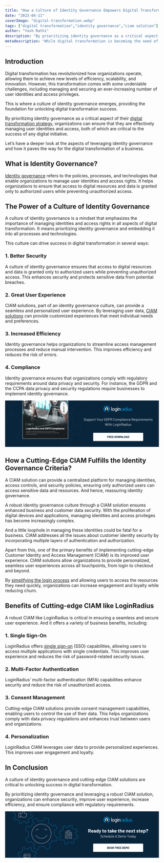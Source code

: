 ```yaml
---
title: "How a Culture of Identity Governance Empowers Digital Transformation?"
date: "2023-04-11"
coverImage: "digital-transformation.webp"
tags: ["digital transformation","identity governance","ciam solution"]
author: "Yash Rathi"
description: "By prioritizing identity governance as a critical aspect of their digital transformation strategy, organizations can ensure that they are effectively managing user identities and access, both of which are critical to the success of any digital initiative. Here’s a deeper look at the aspects of leveraging identity governance."
metadescription: "While digital transformation is becoming the need of the hour for every business, the critical role of identity governance can’t be overstated. Read more:"
---
```


## Introduction 

Digital transformation has revolutionized how organizations operate, allowing them to achieve new levels of efficiency, scalability, and innovation. However, this transformation comes with some undeniable challenges, including managing and securing an ever-increasing number of user identities and access privileges. 

This is where a culture of identity governance emerges, providing the foundation for unlocking digital transformation success. 

By prioritizing identity governance as a critical aspect of their [digital transformation strategy](https://www.loginradius.com/blog/identity/enterprise-needs-digital-business-transformation-strategy/), organizations can ensure that they are effectively managing user identities and access, both of which are critical to the success of any digital initiative.

Let’s have a deeper look at the aspects of leveraging identity governance and how it paves the way for the digital transformation of a business. 

## What is Identity Governance?

[Identity governance](https://www.loginradius.com/blog/identity/identity-governance/) refers to the policies, processes, and technologies that enable organizations to manage user identities and access rights. It  helps organizations to ensure that access to digital resources and data is granted only to authorized users while preventing unauthorized access.

## The Power of a Culture of Identity Governance

A culture of identity governance is a mindset that emphasizes the importance of managing identities and access rights in all aspects of digital transformation. It means prioritizing identity governance and embedding it into all processes and technologies. 

This culture can drive success in digital transformation in several ways:

### 1. Better Security

A culture of identity governance ensures that access to digital resources and data is granted only to authorized users while preventing unauthorized access. This enhances security and protects sensitive data from potential breaches.

### 2. Great User Experience

CIAM solutions, part of an identity governance culture, can provide a seamless and personalized user experience. By leveraging user data, [CIAM solutions](https://www.loginradius.com/blog/identity/customer-identity-and-access-management/) can provide customized experiences that meet individual needs and preferences.

### 3. Increased Efficiency

Identity governance helps organizations to streamline access management processes and reduce manual intervention. This improves efficiency and reduces the risk of errors.

### 4. Compliance

Identity governance ensures that organizations comply with regulatory requirements around data privacy and security. For instance, the GDPR and the CCPA data privacy and security regulations require businesses to implement identity governance. 

[![EB-GDPR-Comp](EB-GDPR-Comp.webp)](https://www.loginradius.com/resource/loginradius-and-gdpr-compliance/)

## How a Cutting-Edge CIAM Fulfills the Identity Governance Criteria?

A CIAM solution can provide a centralized platform for managing identities, access controls, and security policies, ensuring only authorized users can access sensitive data and resources. And hence, reassuring identity governance. 

A robust identity governance culture through a CIAM solution ensures enhanced business and customer data security. With the proliferation of digital devices and applications, managing identities and access privileges has become increasingly complex. 

And a little loophole in managing these identities could be fatal for a business. CIAM addresses all the issues about customer identity security by incorporating multiple layers of authentication and authorization. 

Apart from this, one of the primary benefits of implementing cutting-edge Customer Identity and Access Management (CIAM) is its improved user experience. CIAM solutions allow organizations to provide personalized, seamless user experiences across all touchpoints, from login to checkout and beyond. 

By [simplifying the login process](https://www.loginradius.com/authentication/) and allowing users to access the resources they need quickly, organizations can increase engagement and loyalty while reducing churn.

## Benefits of Cutting-edge CIAM like LoginRadius 

A robust CIAM like LoginRadius is critical in ensuring a seamless and secure user experience. And it offers a variety of business benefits, including: 

### 1. Single Sign-On

LoginRadius offers [single sign-on](https://www.loginradius.com/single-sign-on/) (SSO) capabilities, allowing users to access multiple applications with single credentials. This improves user experience and reduces the risk of password-related security issues.

### 2. Multi-Factor Authentication

LoginRadius’ multi-factor authentication (MFA) capabilities enhance security and reduce the risk of unauthorized access.

### 3. Consent Management

Cutting-edge CIAM solutions provide consent management capabilities, enabling users to control the use of their data. This helps organizations comply with data privacy regulations and enhances trust between users and organizations.

### 4. Personalization

LoginRadius CIAM leverages user data to provide personalized experiences. This improves user engagement and loyalty.

## In Conclusion 

A culture of identity governance and cutting-edge CIAM solutions are critical to unlocking success in digital transformation. 

By prioritizing identity governance and leveraging a robust CIAM solution, organizations can enhance security, improve user experience, increase efficiency, and ensure compliance with regulatory requirements. 

[![book-a-free-demo-loginradius](../../assets/book-a-demo-loginradius.webp)](https://www.loginradius.com/contact-us?utm_source=blog&utm_medium=web&utm_campaign=identity-governance-unlocks-digital-transformation)

